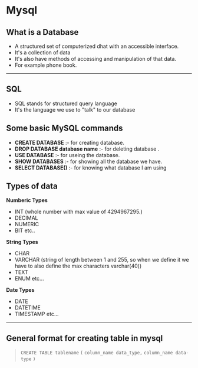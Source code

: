 # Mysql

## What is a Database

- A structured set of computerized dhat with an accessible interface.
- It's a collection of data
- It's also have methods of accessing and manipulation of that data. 
- For example phone book.
---

## SQL

- SQL stands for structured query language 
- It's the language we use to "talk" to our database

## Some basic MySQL commands 

- **CREATE DATABASE** :- for creating database.
- **DROP DATABASE database name** :- for deleting database .
- **USE DATABASE** :- for useing the database. 
- **SHOW DATABASES** :- for showing all the database we have. 
- **SELECT DATABASE()** :- for knowing what database I am using   

## Types of data 
**Numberic Types**
- INT (whole number with max value of 4294967295.)
- DECIMAL
- NUMERIC
- BIT etc..

**String Types**
- CHAR
- VARCHAR (string of length between 1 and 255, so when we define it we have to also define the max characters varchar(40))
- TEXT 
- ENUM etc...

**Date Types**
- DATE
- DATETIME
- TIMESTAMP etc...

---
## General format for creating table in mysql
> `CREATE TABLE tablename`
> `(`
>    `column_name data_type,`
>   `column_name data-type`
> `)`
 




